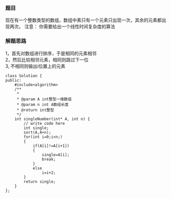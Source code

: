 ### 题目

现在有一个整数类型的数组，数组中素只有一个元素只出现一次，其余的元素都出现两次。
注意：
你需要给出一个线性时间复杂度的算法

### 解题思路
1，首先对数组进行排序，于是相同的元素相邻   
2，然后比较相邻元素，相同则跳过下一位    
3, 不相同则输出i位置上的元素
```
class Solution {
public:
    #include<algorithm>
    /**
     * 
     * @param A int整型一维数组 
     * @param n int A数组长度
     * @return int整型
     */
    int singleNumber(int* A, int n) {
        // write code here
        int single;
        sort(A,A+n);
        for(int i=0;i<n;)
        {
            if(A[i]!=A[i+1])
            {
                single=A[i];
                break;
            }
            else
                i=i+2;
        }
        return single;
    }
};
```
